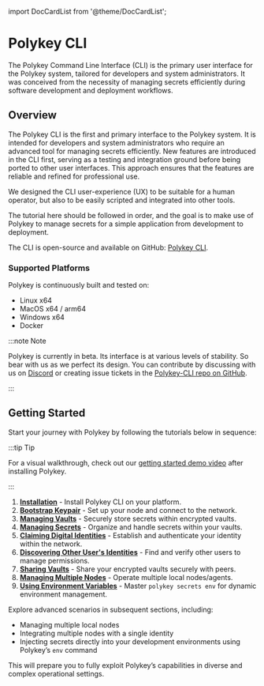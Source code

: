 import DocCardList from '@theme/DocCardList';

# Polykey CLI

The Polykey Command Line Interface (CLI) is the primary user interface for the
Polykey system, tailored for developers and system administrators. It was
conceived from the necessity of managing secrets efficiently during software
development and deployment workflows.

## Overview

The Polykey CLI is the first and primary interface to the Polykey system. It is
intended for developers and system administrators who require an advanced tool
for managing secrets efficiently. New features are introduced in the CLI first,
serving as a testing and integration ground before being ported to other user
interfaces. This approach ensures that the features are reliable and refined for
professional use.

We designed the CLI user-experience (UX) to be suitable for a human operator,
but also to be easily scripted and integrated into other tools.

The tutorial here should be followed in order, and the goal is to make use of
Polykey to manage secrets for a simple application from development to
deployment.

The CLI is open-source and available on GitHub:
[Polykey CLI](https://github.com/MatrixAI/Polykey-CLI).

### Supported Platforms

Polykey is continuously built and tested on:

- Linux x64
- MacOS x64 / arm64
- Windows x64
- Docker

:::note Note

Polykey is currently in beta. Its interface is at various levels of stability.
So bear with us as we perfect its design. You can contribute by discussing with
us on [Discord](https://discord.gg/h3UShM8WUN) or creating issue tickets in the
[Polykey-CLI repo on GitHub](https://github.com/MatrixAI/Polykey-CLI).

:::

## Getting Started

Start your journey with Polykey by following the tutorials below in sequence:

:::tip Tip

For a visual walkthrough, check out our
[getting started demo video](https://vimeo.com/884649667) after installing
Polykey.

:::

1. **[Installation](/docs/tutorials/polykey-cli/installation)** - Install
   Polykey CLI on your platform.
2. **[Bootstrap Keypair](/docs/tutorials/polykey-cli/bootstrapping)** - Set up
   your node and connect to the network.
3. **[Managing Vaults](/docs/tutorials/polykey-cli/managing-vaults)** - Securely
   store secrets within encrypted vaults.
4. **[Managing Secrets](/docs/tutorials/polykey-cli/managing-secrets)** -
   Organize and handle secrets within your vaults.
5. **[Claiming Digital Identities](/docs/tutorials/polykey-cli/claiming-digital-identities)** -
   Establish and authenticate your identity within the network.
6. **[Discovering Other User's Identities](/docs/tutorials/polykey-cli/discovering-other-users)** -
   Find and verify other users to manage permissions.
7. **[Sharing Vaults](/docs/tutorials/polykey-cli/sharing-vaults)** - Share your
   encrypted vaults securely with peers.
8. **[Managing Multiple Nodes](/docs/tutorials/polykey-cli/managing-multiple-nodes)** -
   Operate multiple local nodes/agents.
9. **[Using Environment Variables](/docs/tutorials/polykey-cli/using-environment-variables)** -
   Master `polykey secrets env` for dynamic environment management.

Explore advanced scenarios in subsequent sections, including:

- Managing multiple local nodes
- Integrating multiple nodes with a single identity
- Injecting secrets directly into your development environments using Polykey’s
  `env` command

This will prepare you to fully exploit Polykey’s capabilities in diverse and
complex operational settings.

<DocCardList />
